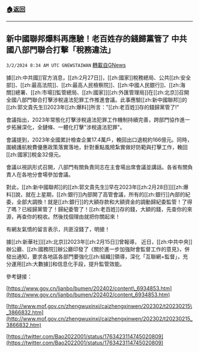 ###  [:house:返回](README.md)
---


## 新中國聯邦爆料再應驗！老百姓存的錢歸黨管了 中共國八部門聯合打擊「稅務違法」
`3/2/2024 8:34 AM UTC GNEWSTAIWAN` [轉載自GNews](https://gnews.org/articles/2358604)

據[[zh:中共國]]官方消息，[[zh:2月27日]]，[[zh:國家]]稅務總局、公共[[zh:安全部]]、[[zh:最高法院]]、[[zh:最高人民檢察院]]、[[zh:中國人民銀行]]、[[zh:海關]]總署、[[zh:市場]]監管總局、[[zh:國家]][[zh:外匯管理局]]在[[zh:北京]]召開全國八部門聯合打擊涉稅違法犯罪工作推進會議。此事應驗[[zh:新中國聯邦]]的[[zh:郭文貴先生]]2023年[[zh:爆料]]所言："[[zh:老百姓]]存的錢歸黨管了!"

  

會議指出，2023年常態化打擊涉稅違法犯罪工作機制持續完善，跨部門協作進一步拓展深化，全鏈條、一體化打擊"涉稅違法犯罪"。

  

會議提到，2023年全國累計檢查企業17.4萬戶，輓回出口退稅約166億元。同時，圍繞護航稅費優惠政策落實落地，針對重點風險紮實做好防範與打擊工作，輓回[[zh:國家]]稅金32億元。

  

會議以視訊形式召開，八部門有關負責同志在主會場出席會議並講話。各省有關負責人在各地分會場參加會議。

  

對此，[[zh:新中國聯邦]]的[[zh:郭文貴先生]]早在2023年[[zh:2月28日]][[zh:爆料]]說，就在上星期，[[zh:銀行]]內部開了高管會議，所有的[[zh:銀行]]內部的紀委，全部大調換！就是[[zh:銀行]]的大額存款和大額資金的調動歸紀委監管！了得了嗎？已經歸黨管了！歸紀委管了！[[zh:老百姓]]存的錢，大額的錢，先查你的來源，再查你的稅收。然後找個理由就把你關起來！

  

有網友氣憤的留言表示，共匪沒錢了，明搶！

  

據[[zh:新華社]][[zh:北京]]2023年[[zh:2月15日]]曾報導， 近日，[[zh:中共中央]]辦公廳、[[zh:國務院]]辦公廳印發了《關於進一步加強財會監督工作的意見》，併發出通知，要求各地區各部門要強化[[zh:組織]]領導，深化「互聯網+監督」，充分運用[[zh:大數據]]和信息化手段，提升監管效能。

  

  

  

參考鏈接：

[https://www.gov.cn/lianbo/bumen/202402/content\_6934853.htm](https://www.gov.cn/lianbo/bumen/202402/content_6934853.htm) 

[http://www.mof.gov.cn/zhengwuxinxi/caizhengxinwen/202302/t20230215\_3866832.htm](http://www.mof.gov.cn/zhengwuxinxi/caizhengxinwen/202302/t20230215_3866832.htm) 

[https://twitter.com/Bao2022001/status/1763423114745020809](https://twitter.com/Bao2022001/status/1763423114745020809)
